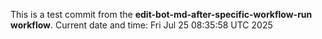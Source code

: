 This is a test commit from the **edit-bot-md-after-specific-workflow-run workflow**.
Current date and time: Fri Jul 25 08:35:58 UTC 2025
